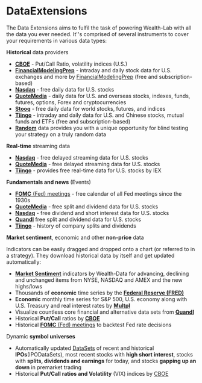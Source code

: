 # DataExtensions

The Data Extensions aims to fulfil the task of powering Wealth-Lab with all the data you ever needed. It''s comprised of several instruments to cover your requirements in various data types:

**Historical** data providers

- [**CBOE**](CBOE) - Put/Call Ratio, volatility indices (U.S.)
- [**FinancialModelingPrep**](FinancialModelingPrep) - intraday and daily stock data for U.S. exchanges and more by [FinancialModelingPrep]((https://financialmodelingprep.com/developer/docs/)) (free and subscription-based)
- [**Nasdaq**](Nasdaq) - free daily data for U.S. stocks
- [**QuoteMedia**](QuoteMedia) - daily data for U.S. and overseas stocks, indexes, funds, futures, options, Forex and cryptocurrencies
- [**Stooq**](Stooq) - free daily data for world stocks, futures, and indices
- [**Tiingo**](Tiingo) - intraday and daily data for U.S. and Chinese stocks, mutual funds and ETFs (free and subscription-based)
- [**Random**](Random) data provides you with a unique opportunity for blind testing your strategy on a truly random data

**Real-time** streaming data

- [**Nasdaq**](Nasdaq) - free delayed streaming data for U.S. stocks
- [**QuoteMedia**](QuoteMedia) - free delayed streaming data for U.S. stocks
- [**Tiingo**](Tiingo) - provides free real-time data for U.S. stocks by IEX

**Fundamentals and news** (Events)

- [**FOMC** (Fed) meetings](FomcEventProvider) - free calendar of all Fed meetings since the 1930s
- [**QuoteMedia**](QuoteMedia) - free split and dividend data for U.S. stocks
- [**Nasdaq**](Nasdaq) - free dividend and short interest data for U.S. stocks
- [**Quandl**](Quandl) free split and dividend data for U.S. stocks
- [**Tiingo**](Tiingo) - history of company splits and dividends

**Market sentiment**, economic and other **non-price** data

Indicators can be easily dragged and dropped onto a chart (or referred to in a strategy). They download historical data by itself and get updated automatically:

- [**Market Sentiment**](MarketSentimentIndicator) indicators by Wealth-Data for advancing, declining and unchanged items from NYSE, NASDAQ and AMEX and the new highs/lows
- Thousands of **economic** time series by the [**Federal Reserve (FRED)**](FredIndicator)
- **Economic** monthly time series for S&P 500, U.S. economy along with U.S. Treasury and real interest rates by [**Multpl**](MultplIndicator)
- Visualize countless core financial and alternative data sets from [**Quandl**](QuandlIndicator)
- Historical **Put/Call** ratios by [**CBOE**](CBOE)
- Historical [**FOMC** (Fed) meetings](FomcEventProvider) to backtest Fed rate decisions

Dynamic **symbol universes**

- Automatically updated [DataSets](IPODataSets) of recent and historical **IPOs**(IPODataSets), most recent stocks with **high short interest**, stocks with **splits, dividends and earnings** for today, and stocks **gapping up an down** in premarket trading
- Historical **Put/Call ratios and Volatility** (VIX) indices by [CBOE](CBOE)

